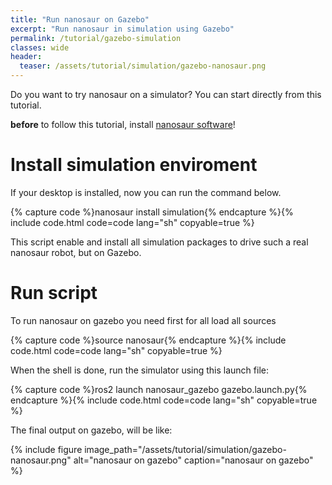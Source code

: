 ```yaml
---
title: "Run nanosaur on Gazebo"
excerpt: "Run nanosaur in simulation using Gazebo"
permalink: /tutorial/gazebo-simulation
classes: wide
header:
  teaser: /assets/tutorial/simulation/gazebo-nanosaur.png
---
```


Do you want to try nanosaur on a simulator? You can start directly from this tutorial.

 **before** to follow this tutorial, install [nanosaur software](/tutorial/install-desktop)!

# Install simulation enviroment

If your desktop is installed, now you can run the command below.

{% capture code %}nanosaur install simulation{% endcapture %}{% include code.html code=code lang="sh" copyable=true %}

This script enable and install all simulation packages to drive such a real nanosaur robot, but on Gazebo.

# Run script

To run nanosaur on gazebo you need first for all load all sources

{% capture code %}source nanosaur{% endcapture %}{% include code.html code=code lang="sh" copyable=true %}

When the shell is done, run the simulator using this launch file:

{% capture code %}ros2 launch nanosaur_gazebo gazebo.launch.py{% endcapture %}{% include code.html code=code lang="sh" copyable=true %}

The final output on gazebo, will be like:

{% include figure image_path="/assets/tutorial/simulation/gazebo-nanosaur.png" alt="nanosaur on gazebo" caption="nanosaur on gazebo" %}